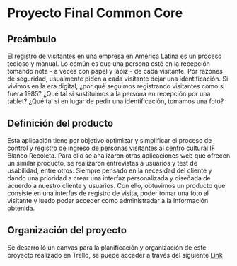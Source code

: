 # Proyecto Final Common Core
## Preámbulo
El registro de visitantes en una empresa en América Latina es un proceso tedioso y manual. Lo común es que una persona esté en la recepción tomando nota - a veces con papel y lápiz - de cada visitante. Por razones de seguridad, usualmente piden a cada visitante dejar una identificación. Si vivimos en la era digital, ¿por qué seguimos registrando visitantes como si fuera 1985? ¿Qué tal si sustituimos a la persona en recepción por una tablet? ¿Qué tal si en lugar de pedir una identificación, tomamos una foto?

## Definición del producto
Esta aplicación tiene por objetivo optimizar y simplificar el proceso de control y registro de ingreso de personas visitantes al centro cultural IF Blanco Recoleta. Para ello se analizaron otras aplicaciones web que ofrecen un similar producto, se realizaron entrevistas a usuarios y test de usabilidad, entre otros. Siempre pensado en la necesidad del cliente y dando una prioridad a crear una interfaz personalizada y diseñada de acuerdo a nuestro cliente y usuarios. Con ello, obtuvimos un producto que consiste en una interfas de registro de visita, poder tomar una foto al visitante y luedo poder acceder como administradar a la información obtenida.

## Organización del proyecto
Se desarrolló un canvas para la planificación y organización de este proyecto realizado en Trello, se puede acceder a través del siguiente [Link](https://trello.com/b/kancVrTP/final-common-core)

##
